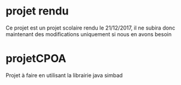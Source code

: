 # projet rendu
Ce projet est un projet scolaire rendu le 21/12/2017, il ne subira donc maintenant des modifications uniquement si nous en avons besoin

# projetCPOA
Projet à faire en utilisant la librairie java simbad
